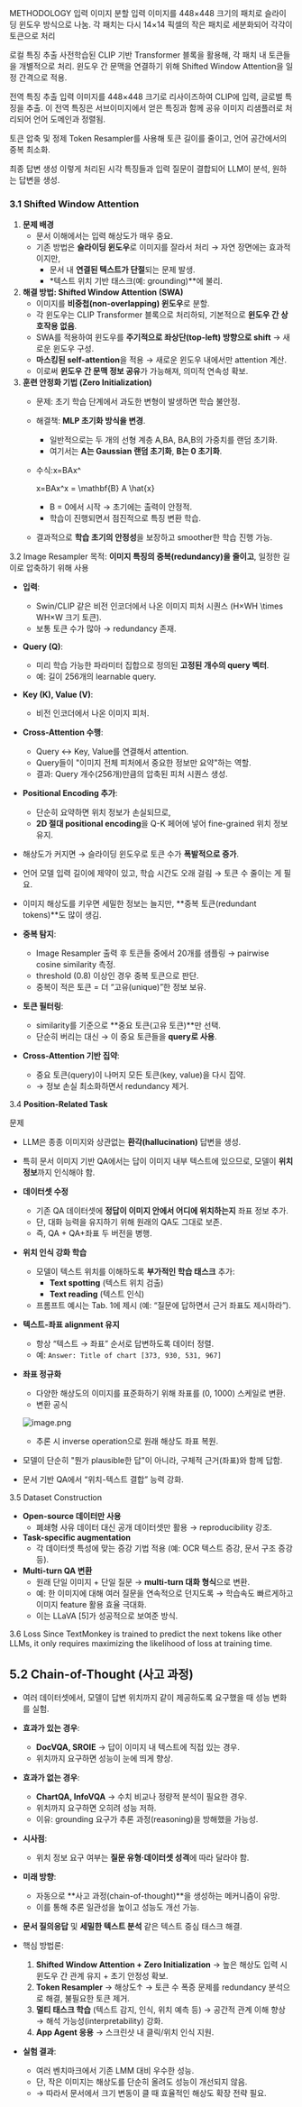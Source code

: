 METHODOLOGY
입력 이미지 분할
입력 이미지를 448×448 크기의 패치로 슬라이딩 윈도우 방식으로 나눔.
각 패치는 다시 14×14 픽셀의 작은 패치로 세분화되어 각각이 토큰으로 처리

로컬 특징 추출
사전학습된 CLIP 기반 Transformer 블록을 활용해, 각 패치 내 토큰들을 개별적으로 처리.
윈도우 간 문맥을 연결하기 위해 Shifted Window Attention을 일정 간격으로 적용.

전역 특징 추출
입력 이미지를 448×448 크기로 리사이즈하여 CLIP에 입력, 글로벌 특징을 추출.
이 전역 특징은 서브이미지에서 얻은 특징과 함께 공유 이미지 리샘플러로 처리되어 언어 도메인과 정렬됨.

토큰 압축 및 정제
Token Resampler를 사용해 토큰 길이를 줄이고, 언어 공간에서의 중복 최소화.

최종 답변 생성
이렇게 처리된 시각 특징들과 입력 질문이 결합되어 LLM이 분석, 원하는 답변을 생성.

### 3.1 Shifted Window Attention

1. **문제 배경**
    - 문서 이해에서는 입력 해상도가 매우 중요.
    - 기존 방법은 **슬라이딩 윈도우**로 이미지를 잘라서 처리 → 자연 장면에는 효과적이지만,
        - 문서 내 **연결된 텍스트가 단절**되는 문제 발생.
        - *텍스트 위치 기반 태스크(예: grounding)**에 불리.
2. **해결 방법: Shifted Window Attention (SWA)**
    - 이미지를 **비중첩(non-overlapping) 윈도우**로 분할.
    - 각 윈도우는 CLIP Transformer 블록으로 처리하되, 기본적으로 **윈도우 간 상호작용 없음**.
    - SWA를 적용하여 윈도우를 **주기적으로 좌상단(top-left) 방향으로 shift** → 새로운 윈도우 구성.
    - **마스킹된 self-attention**을 적용 → 새로운 윈도우 내에서만 attention 계산.
    - 이로써 **윈도우 간 문맥 정보 공유**가 가능해져, 의미적 연속성 확보.
3. **훈련 안정화 기법 (Zero Initialization)**
    - 문제: 초기 학습 단계에서 과도한 변형이 발생하면 학습 불안정.
    - 해결책: **MLP 초기화 방식을 변경**.
        - 일반적으로는 두 개의 선형 계층 A,BA, BA,B의 가중치를 랜덤 초기화.
        - 여기서는 **A는 Gaussian 랜덤 초기화**, **B는 0 초기화**.
    - 수식:x=BAx^
        
        x=BAx^x = \mathbf{B} A \hat{x}
        
        - B = 0에서 시작 → 초기에는 출력이 안정적.
        - 학습이 진행되면서 점진적으로 특징 변환 학습.
    - 결과적으로 **학습 초기의 안정성**을 보장하고 smoother한 학습 진행 가능.

3.2 Image Resampler
목적: **이미지 특징의 중복(redundancy)을 줄이고**, 일정한 길이로 압축하기 위해 사용

- **입력**:
    - Swin/CLIP 같은 비전 인코더에서 나온 이미지 피처 시퀀스 (H×WH \times WH×W 크기 토큰).
    - 보통 토큰 수가 많아 → redundancy 존재.
- **Query (Q)**:
    - 미리 학습 가능한 파라미터 집합으로 정의된 **고정된 개수의 query 벡터**.
    - 예: 길이 256개의 learnable query.
- **Key (K), Value (V)**:
    - 비전 인코더에서 나온 이미지 피처.
- **Cross-Attention 수행**:
    - Query ↔ Key, Value를 연결해서 attention.
    - Query들이 "이미지 전체 피처에서 중요한 정보만 요약"하는 역할.
    - 결과: Query 개수(256개)만큼의 압축된 피처 시퀀스 생성.
- **Positional Encoding 추가**:
    - 단순히 요약하면 위치 정보가 손실되므로,
    - **2D 절대 positional encoding**을 Q-K 페어에 넣어 fine-grained 위치 정보 유지.

- 해상도가 커지면 → 슬라이딩 윈도우로 토큰 수가 **폭발적으로 증가**.
- 언어 모델 입력 길이에 제약이 있고, 학습 시간도 오래 걸림 → 토큰 수 줄이는 게 필요.
- 이미지 해상도를 키우면 세밀한 정보는 늘지만, **중복 토큰(redundant tokens)**도 많이 생김.
- **중복 탐지**:
    - Image Resampler 출력 후 토큰들 중에서 20개를 샘플링 → pairwise cosine similarity 측정.
    - threshold (0.8) 이상인 경우 중복 토큰으로 판단.
    - 중복이 적은 토큰 = 더 “고유(unique)”한 정보 보유.
- **토큰 필터링**:
    - similarity를 기준으로 **중요 토큰(고유 토큰)**만 선택.
    - 단순히 버리는 대신 → 이 중요 토큰들을 **query로 사용**.
- **Cross-Attention 기반 집약**:
    - 중요 토큰(query)이 나머지 모든 토큰(key, value)을 다시 집약.
    - → 정보 손실 최소화하면서 redundancy 제거.

3.4 **Position-Related Task**

문제 

- LLM은 종종 이미지와 상관없는 **환각(hallucination)** 답변을 생성.
- 특히 문서 이미지 기반 QA에서는 답이 이미지 내부 텍스트에 있으므로, 모델이 **위치 정보**까지 인식해야 함.
- **데이터셋 수정**
    - 기존 QA 데이터셋에 **정답이 이미지 안에서 어디에 위치하는지** 좌표 정보 추가.
    - 단, 대화 능력을 유지하기 위해 원래의 QA도 그대로 보존.
    - 즉, QA + QA+좌표 두 버전을 병행.
- **위치 인식 강화 학습**
    - 모델이 텍스트 위치를 이해하도록 **부가적인 학습 태스크** 추가:
        - **Text spotting** (텍스트 위치 검출)
        - **Text reading** (텍스트 인식)
    - 프롬프트 예시는 Tab. 1에 제시 (예: “질문에 답하면서 근거 좌표도 제시하라”).
- **텍스트-좌표 alignment 유지**
    - 항상 “텍스트 → 좌표” 순서로 답변하도록 데이터 정렬.
    - 예: `Answer: Title of chart [373, 930, 531, 967]`
- **좌표 정규화**
    - 다양한 해상도의 이미지를 표준화하기 위해 좌표를 (0, 1000) 스케일로 변환.
    - 변환 공식
    
    ![image.png](attachment:e85de203-efd2-4525-99ee-e684cee8c8c1:image.png)
    
    - 추론 시 inverse operation으로 원래 해상도 좌표 복원.
- 모델이 단순히 "뭔가 plausible한 답"이 아니라, 구체적 근거(좌표)와 함께 답함.
- 문서 기반 QA에서 “위치-텍스트 결합” 능력 강화.

3.5 Dataset Construction

- **Open-source 데이터만 사용**
    - 폐쇄형 사유 데이터 대신 공개 데이터셋만 활용 → reproducibility 강조.
- **Task-specific augmentation**
    - 각 데이터셋 특성에 맞는 증강 기법 적용 (예: OCR 텍스트 증강, 문서 구조 증강 등).
- **Multi-turn QA 변환**
    - 원래 단일 이미지 + 단일 질문 → **multi-turn 대화 형식**으로 변환.
    - 예: 한 이미지에 대해 여러 질문을 연속적으로 던지도록 → 학습속도 빠르게하고 이미지 feature 활용 효율 극대화.
    - 이는 LLaVA [5]가 성공적으로 보여준 방식.

3.6 Loss
Since TextMonkey is trained to predict the next tokens like other LLMs, it only requires maximizing the likelihood of loss at training time.

## 5.2 Chain-of-Thought (사고 과정)

- 여러 데이터셋에서, 모델이 답변 위치까지 같이 제공하도록 요구했을 때 성능 변화를 실험.
- **효과가 있는 경우**:
    - **DocVQA, SROIE** → 답이 이미지 내 텍스트에 직접 있는 경우.
    - 위치까지 요구하면 성능이 눈에 띄게 향상.
- **효과가 없는 경우**:
    - **ChartQA, InfoVQA** → 수치 비교나 정량적 분석이 필요한 경우.
    - 위치까지 요구하면 오히려 성능 저하.
    - 이유: grounding 요구가 추론 과정(reasoning)을 방해했을 가능성.
- **시사점**:
    - 위치 정보 요구 여부는 **질문 유형·데이터셋 성격**에 따라 달라야 함.
- **미래 방향**:
    - 자동으로 **사고 과정(chain-of-thought)**을 생성하는 메커니즘이 유망.
    - 이를 통해 추론 일관성을 높이고 성능도 개선 가능.

- **문서 질의응답** 및 **세밀한 텍스트 분석** 같은 텍스트 중심 태스크 해결.
- 핵심 방법론:
    1. **Shifted Window Attention + Zero Initialization** → 높은 해상도 입력 시 윈도우 간 관계 유지 + 초기 안정성 확보.
    2. **Token Resampler** → 해상도↑ → 토큰 수 폭증 문제를 redundancy 분석으로 해결, 불필요한 토큰 제거.
    3. **멀티 태스크 학습** (텍스트 감지, 인식, 위치 예측 등) → 공간적 관계 이해 향상 → 해석 가능성(interpretability) 강화.
    4. **App Agent 응용** → 스크린샷 내 클릭/위치 인식 지원.
- **실험 결과**:
    - 여러 벤치마크에서 기존 LMM 대비 우수한 성능.
    - 단, 작은 이미지는 해상도를 단순히 올려도 성능이 개선되지 않음.
    - → 따라서 문서에서 크기 변동이 클 때 효율적인 해상도 확장 전략 필요.
